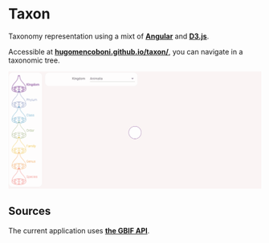 # Taxon

Taxonomy representation using a mixt of **[Angular][angularLink]** and **[D3.js][d3Link]**.

Accessible at **[hugomencoboni.github.io/taxon/][deployedWebSite]**, you can navigate in a taxonomic tree.

![overview](doc/overview.gif)

## Sources

The current application uses **[the GBIF API][bgifAPILink]**.

[deployedWebSite]: https://hugomencoboni.github.io/taxonVisualization/
[angularLink]: https://angular.io/
[d3Link]: https://d3js.org/
[bgifAPILink]: https://www.gbif.org/fr/developer/summary
